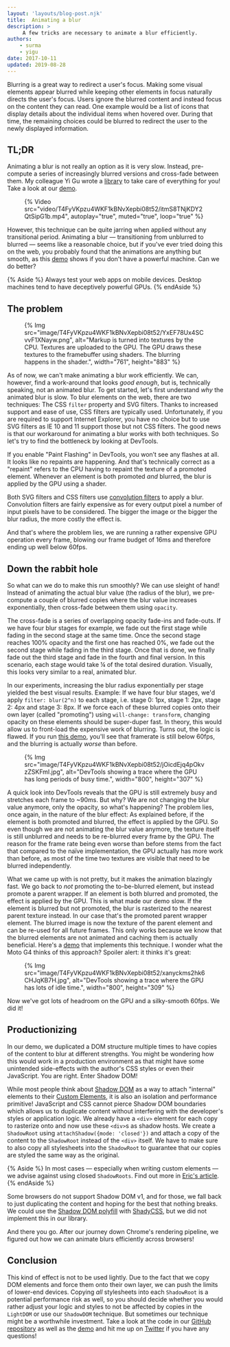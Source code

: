```yaml
---
layout: 'layouts/blog-post.njk'
title:  Animating a blur
description: >
     A few tricks are necessary to animate a blur efficiently.
authors:
    - surma
    - yigu
date: 2017-10-11
updated: 2019-08-28
---
```


Blurring is a great way to redirect a user's focus. Making some visual
elements appear blurred while keeping other elements in focus naturally directs
the user's focus. Users ignore the blurred content and instead focus on the
content they can read. One example would be a list of icons that display details
about the individual items when hovered over. During that time, the remaining choices
could be blurred to redirect the user to the newly displayed information.

## TL;DR
Animating a blur is not really an option as it is very slow. Instead,
pre-compute a series of increasingly blurred versions and cross-fade between
them. My colleague Yi Gu wrote a
[library](https://github.com/GoogleChromeLabs/ui-element-samples/tree/gh-pages/animated-blur/scripts)
to take care of everything for you! Take a look at our
[demo](https://googlechromelabs.github.io/ui-element-samples/animated-blur/).

<figure>
{% Video src="video/T4FyVKpzu4WKF1kBNvXepbi08t52/itmS8TNjKDY2QtSipG1b.mp4", autoplay="true", muted="true", loop="true" %}
</figure>

However, this technique can be quite jarring when applied without any
transitional period. Animating a blur — transitioning from unblurred to blurred
— seems like a reasonable choice, but if you've ever tried doing this on the
web, you probably found that the animations are anything but smooth, as this
[demo](https://googlechromelabs.github.io/ui-element-samples/animated-blur/reallybadblur.html)
shows if you don't have a powerful machine. Can we do better?

{% Aside %}
Always test your web apps on mobile devices. Desktop machines tend to have
deceptively powerful GPUs.
{% endAside %}

## The problem

<figure>
{% Img src="image/T4FyVKpzu4WKF1kBNvXepbi08t52/YxEF78Ux4SCvvF1XNayw.png", alt="Markup is
turned into textures by the CPU. Textures are uploaded to the GPU. The GPU
draws these textures to the framebuffer using shaders. The blurring happens in
the shader.", width="761", height="883" %}
</figure>

As of now, we can't make animating a blur work efficiently. We can, however,
find a work-around that looks *good enough*, but is, technically speaking, not
an animated blur. To get started, let's first understand *why* the animated blur
is slow. To blur elements on the web, there are two techniques: The CSS `filter`
property and SVG filters. Thanks to increased support and ease of use, CSS
filters are typically used. Unfortunately, if you are required to support Internet
Explorer, you have no choice but to use SVG filters as IE 10 and 11 support
those but not CSS filters. The good news is that our workaround for animating a
blur works with both techniques. So let's try to find the bottleneck by looking
at DevTools.

If you enable "Paint Flashing" in DevTools, you won’t see any flashes at all. It
looks like no repaints are happening. And that's technically correct as a
"repaint" refers to the CPU having to repaint the texture of a promoted element.
Whenever an element is both promoted *and* blurred, the blur is applied by the
GPU using a shader.

Both SVG filters and CSS filters use [convolution
filters](https://en.wikipedia.org/wiki/Kernel_(image_processing)) to apply a
blur. Convolution filters are fairly expensive as for every output pixel a
number of input pixels have to be considered. The bigger the image or the bigger
the blur radius, the more costly the effect is.

And that's where the problem lies, we are running a rather expensive GPU
operation every frame, blowing our frame budget of 16ms and therefore ending up
well below 60fps.


## Down the rabbit hole

So what can we do to make this run smoothly? We can use sleight of hand! Instead
of animating the actual blur value (the radius of the blur), we pre-compute a
couple of blurred copies where the blur value increases exponentially, then
cross-fade between them using `opacity`.

The cross-fade is a series of overlapping opacity fade-ins and fade-outs. If we
have four blur stages for example, we fade out the first stage while fading in
the second stage at the same time. Once the second stage reaches 100% opacity
and the first one has reached 0%, we fade out the second stage while fading in
the third stage. Once that is done, we finally fade out the third stage and fade
in the fourth and final version. In this scenario, each stage would take ¼ of
the total desired duration. Visually, this looks very similar to a real,
animated blur.

In our experiments, increasing the blur radius exponentially per stage yielded
the best visual results. Example: If we have four blur stages, we'd apply
`filter: blur(2^n)` to each stage, i.e. stage 0: 1px, stage 1: 2px, stage 2: 4px
and stage 3: 8px. If we force each of these blurred copies onto their own layer
(called "promoting") using `will-change: transform`, changing opacity on these
elements should be super-duper fast. In theory, this would allow us to
front-load the expensive work of blurring. Turns out, the logic is flawed. If
you run [this
demo](https://googlechromelabs.github.io/ui-element-samples/animated-blur/badblur.html),
you'll see that framerate is still below 60fps, and the blurring is actually
*worse* than before.

<figure>
{% Img src="image/T4FyVKpzu4WKF1kBNvXepbi08t52/jOicdEjq4pOkvzZSKFmI.jpg", alt="DevTools
  showing a trace where the GPU has long periods of busy time.", width="800", height="307" %}
</figure>

A quick look into DevTools reveals that the GPU is still extremely busy and
stretches each frame to ~90ms. But why? We are not changing the blur value
anymore, only the opacity, so what's happening? The problem lies, once again, in
the nature of the blur effect: As explained before, if the element is both
promoted and blurred, the effect is applied by the GPU. So even though we are
not animating the blur value anymore, the texture itself is still unblurred and
needs to be re-blurred every frame by the GPU. The reason for the frame rate
being even worse than before stems from the fact that compared to the naïve
implementation, the GPU actually has more work than before, as most of the time two
textures are visible that need to be blurred independently.

What we came up with is not pretty, but it makes the animation blazingly fast.
We go back to *not* promoting the to-be-blurred element, but instead promote a
parent wrapper. If an element is both blurred and promoted, the effect is
applied by the GPU. This is what made our demo slow. If the element is blurred
but not promoted, the blur is rasterized to the nearest parent texture instead.
In our case that's the promoted parent wrapper element. The blurred image is now
the texture of the parent element and can be re-used for all future frames. This
only works because we know that the blurred elements are not animated and
caching them is actually beneficial. Here's a
[demo](https://googlechromelabs.github.io/ui-element-samples/animated-blur/goodblur.html)
that implements this technique. I wonder what the Moto G4 thinks of this
approach? Spoiler alert: it thinks it's great:

<figure>
{% Img src="image/T4FyVKpzu4WKF1kBNvXepbi08t52/xanyckms2hk6CHJqKB7H.jpg", alt="DevTools
  showing a trace where the GPU has lots of idle time.", width="800", height="309" %}
</figure>

Now we've got lots of headroom on the GPU and a silky-smooth 60fps. We did it!

## Productionizing

In our demo, we duplicated a DOM structure multiple times to have copies of the
content to blur at different strengths. You might be wondering how this would
work in a production environment as that might have some unintended side-effects
with the author's CSS styles or even their JavaScript. You are right. Enter
Shadow DOM!

While most people think about [Shadow
DOM](https://web.dev/shadowdom-v1/) as a way to attach "internal"
elements to their [Custom
Elements](https://web.dev/custom-elements-v1/), it is also an
isolation and performance primitive! JavaScript and CSS cannot pierce Shadow DOM
boundaries which allows us to duplicate content without interfering with the
developer's styles or application logic. We already have a `<div>` element for
each copy to rasterize onto and now use these `<div>`s as shadow hosts. We
create a `ShadowRoot` using `attachShadow({mode: 'closed'})` and attach a copy of
the content to the `ShadowRoot` instead of the `<div>` itself. We have to make
sure to also copy all stylesheets into the `ShadowRoot` to guarantee that our
copies are styled the same way as the original.

{% Aside %}
In most cases — especially when writing custom elements — we advise
against using closed `ShadowRoots`. Find out more in [Eric's
article](https://web.dev/shadowdom-v1/#creating-closed-shadow-roots-should-avoid).
{% endAside %}


Some browsers do not support Shadow DOM v1, and for those, we fall back to just
duplicating the content and hoping for the best that nothing breaks. We could
use the [Shadow DOM polyfill](https://github.com/webcomponents/shadydom) with
[ShadyCSS](https://github.com/webcomponents/shadycss), but we did not implement
this in our library.

And there you go. After our journey down Chrome's rendering pipeline, we figured
out how we can animate blurs efficiently across browsers!

## Conclusion

This kind of effect is not to be used lightly. Due to the fact that we copy DOM
elements and force them onto their own layer, we can push the limits of lower-end
devices. Copying *all* stylesheets into each `ShadowRoot` is a potential
performance risk as well, so you should decide whether you would rather adjust
your logic and styles to not be affected by copies in the `LightDOM` or use our
`ShadowDOM` technique. But sometimes our technique might be a worthwhile
investment. Take a look at the code in our [GitHub
repository](https://github.com/GoogleChromeLabs/ui-element-samples/tree/gh-pages/animated-blur)
as well as the
[demo](https://googlechromelabs.github.io/ui-element-samples/animated-blur/) and
hit me up on [Twitter](https://twitter.com/dassurma) if you have any questions!

